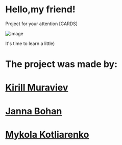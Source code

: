 # Hello,my friend!
Project for your attention [CARDS]

![image](https://user-images.githubusercontent.com/101484568/206838795-3407ea47-a2cb-4ccb-afa6-74b99f4c098b.png)


It's time to learn a little)

# The project was made by:

# <a href="https://github.com/Kirill2690">Kirill Muraviev</a>
# <a href="https://github.com/zhanetfio">Janna Bohan</a>
# <a href="https://github.com/zhanetfio">Mykola Kotliarenko</a>
